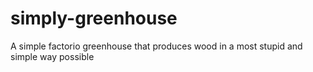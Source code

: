 # simply-greenhouse
A simple factorio greenhouse that produces wood in a most stupid and simple way possible
